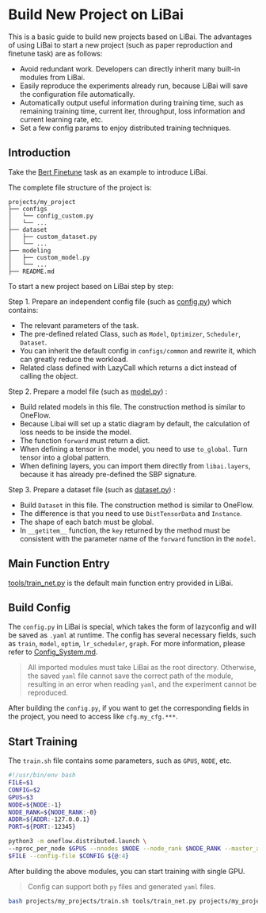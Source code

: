 # Build New Project on LiBai

This is a basic guide to build new projects based on LiBai. The advantages of using LiBai to start a new project (such as paper reproduction and finetune task) are as follows:

- Avoid redundant work. Developers can directly inherit many built-in modules from LiBai.
- Easily reproduce the experiments already run, because LiBai will save the configuration file automatically.
- Automatically output useful information during training time, such as remaining training time, current iter, throughput, loss information and current learning rate, etc.
- Set a few config params to enjoy distributed training techniques.

## Introduction
Take the [Bert Finetune](https://github.com/Oneflow-Inc/libai/tree/main/projects/QQP) task as an example to introduce LiBai.

The complete file structure of the project is:

```
projects/my_project
├── configs
│   └── config_custom.py
│   └── ...
├── dataset
│   ├── custom_dataset.py
│   └── ...
├── modeling
│   ├── custom_model.py
│   └── ...
├── README.md
```

To start a new project based on LiBai step by step:

Step 1. Prepare an independent config file (such as [config.py](https://github.com/Oneflow-Inc/libai/blob/main/projects/QQP/configs/config_qqp.py)) which contains:

- The relevant parameters of the task.
- The pre-defined related Class, such as `Model`, `Optimizer`, `Scheduler`, `Dataset`.
- You can inherit the default config in `configs/common` and rewrite it, which can greatly reduce the workload.
- Related class defined with LazyCall which returns a dict instead of calling the object.

Step 2. Prepare a model file (such as [model.py](https://github.com/Oneflow-Inc/libai/blob/main/projects/QQP/modeling/model.py)) :
- Build related models in this file. The construction method is similar to OneFlow.
- Because Libai will set up a static diagram by default, the calculation of loss needs to be inside the model.
- The function `forward` must return a dict.
- When defining a tensor in the model, you need to use `to_global`. Turn tensor into a global pattern.
- When defining layers, you can import them directly from `libai.layers`, because it has already pre-defined the SBP signature.

Step 3. Prepare a dataset file (such as [dataset.py](https://github.com/Oneflow-Inc/libai/tree/main/projects/QQP/dataset)) :
- Build `Dataset` in this file. The construction method is similar to OneFlow.
- The difference is that you need to use `DistTensorData` and `Instance`.
- The shape of each batch must be global.
- In `__getitem__` function, the `key` returned by the method must be consistent with the parameter name of the `forward` function in the `model`.


## Main Function Entry
[tools/train_net.py](https://github.com/Oneflow-Inc/libai/blob/main/tools/train_net.py) is the default main function entry provided in LiBai.


## Build Config
The `config.py` in LiBai is special, which takes the form of lazyconfig and will be saved as `.yaml` at runtime. The config has several necessary fields, such as `train`, `model`, `optim`, `lr_scheduler`, `graph`. For more information, please refer to [Config_System.md](https://libai.readthedocs.io/en/latest/tutorials/Config_System.html).

> All imported modules must take LiBai as the root directory. Otherwise, the saved `yaml` file cannot save the correct path of the module, resulting in an error when reading `yaml`, and the experiment cannot be reproduced.

After building the `config.py`, if you want to get the corresponding fields in the project, you need to access like `cfg.my_cfg.***`.

## Start Training
The `train.sh` file contains some parameters, such as `GPUS`, `NODE`, etc.

```bash
#!/usr/bin/env bash
FILE=$1
CONFIG=$2
GPUS=$3
NODE=${NODE:-1}
NODE_RANK=${NODE_RANK:-0}
ADDR=${ADDR:-127.0.0.1}
PORT=${PORT:-12345}

python3 -m oneflow.distributed.launch \
--nproc_per_node $GPUS --nnodes $NODE --node_rank $NODE_RANK --master_addr $ADDR --master_port $PORT \
$FILE --config-file $CONFIG ${@:4}
```

After building the above modules, you can start training with single GPU.

> Config can support both `py` files and generated `yaml` files.

```bash
bash projects/my_projects/train.sh tools/train_net.py projects/my_projects/config.py 1
```
